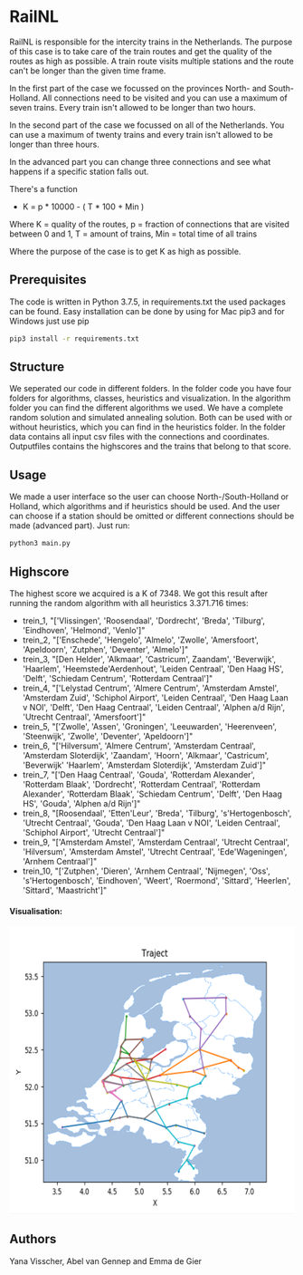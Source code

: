 # RailNL
RailNL is responsible for the intercity trains in the Netherlands. The purpose
of this case is to take care of the train routes and get the quality of the
routes as high as possible. A train route visits multiple stations and the route
can't be longer than the given time frame.

In the first part of the case we focussed on the provinces North- and
South-Holland. All connections need to be visited and you can use a maximum of
seven trains. Every train isn't allowed to be longer than two hours.

In the second part of the case we focussed on all of the Netherlands. You can
use a maximum of twenty trains and every train isn't allowed to be longer than
three hours.

In the advanced part you can change three connections and see what happens if
a specific station falls out.

There's a function

- K = p * 10000 - ( T * 100 + Min )

Where K = quality of the routes, p = fraction of connections that are visited
between 0 and 1,
T = amount of trains, Min = total time of all trains

Where the purpose of the case is to get K as high as possible.

## Prerequisites
The code is written in Python 3.7.5, in requirements.txt the used packages can
be found. Easy installation can be done by using for Mac pip3 and for Windows
just use pip

```bash
pip3 install -r requirements.txt
```

## Structure
We seperated our code in different folders. In the folder code you have four
folders for algorithms, classes, heuristics and visualization. In the algorithm
folder you can find the different algorithms we used. We have a complete random
solution and simulated annealing solution. Both can be used with or without
heuristics, which you can find in the heuristics folder.
In the folder data contains all input csv files with the connections and
coordinates. Outputfiles contains the highscores and the trains that belong to
that score.

## Usage
We made a user interface so the user can choose North-/South-Holland or Holland,
which algorithms and if heuristics should be used. And the user can choose if a
station should be omitted or different connections should be made (advanced part).
Just run:

```bash
python3 main.py
```

## Highscore

The highest score we acquired is a K of 7348. We got this result after running 
the random algorithm with all heuristics 3.371.716 times:

- trein_1, "['Vlissingen', 'Roosendaal', 'Dordrecht', 'Breda', 'Tilburg', 
'Eindhoven', 'Helmond', 'Venlo']"
- trein_2, "['Enschede', 'Hengelo', 'Almelo', 'Zwolle', 'Amersfoort', 
'Apeldoorn', 'Zutphen', 'Deventer', 'Almelo']"
- trein_3, "[Den Helder', 'Alkmaar', 'Castricum', Zaandam', 'Beverwijk', 
'Haarlem', 'Heemstede'Aerdenhout', 'Leiden Centraal', 'Den Haag HS', 'Delft', 
'Schiedam Centrum', 'Rotterdam Centraal']"
- trein_4, "['Lelystad Centrum', 'Almere Centrum', 'Amsterdam Amstel', 
'Amsterdam Zuid', 'Schiphol Airport', 'Leiden Centraal', 'Den Haag Laan v NOI', 
'Delft', 'Den Haag Centraal', 'Leiden Centraal', 'Alphen a/d Rijn', 
'Utrecht Centraal', 'Amersfoort']"
- trein_5, "['Zwolle', 'Assen', 'Groningen', 'Leeuwarden', 'Heerenveen', 
'Steenwijk', 'Zwolle', 'Deventer', 'Apeldoorn']"
- trein_6, "['Hilversum', 'Almere Centrum', 'Amsterdam Centraal', 
'Amsterdam Sloterdijk', 'Zaandam', 'Hoorn', 'Alkmaar', 'Castricum', 'Beverwijk' 
'Haarlem', 'Amsterdam Sloterdijk', 'Amsterdam Zuid']"
- trein_7, "['Den Haag Centraal', 'Gouda', 'Rotterdam Alexander', 
'Rotterdam Blaak', 'Dordrecht', 'Rotterdam Centraal', 'Rotterdam Alexander', 
'Rotterdam Blaak', 'Schiedam Centrum', 'Delft', 'Den Haag HS', 'Gouda', 
'Alphen a/d Rijn']"
- trein_8, "[Roosendaal', 'Etten'Leur', 'Breda', 'Tilburg', 's'Hertogenbosch', 
'Utrecht Centraal', 'Gouda', 'Den Haag Laan v NOI', 'Leiden Centraal', 
'Schiphol Airport', 'Utrecht Centraal']"
- trein_9, "['Amsterdam Amstel', 'Amsterdam Centraal', 'Utrecht Centraal', 
'Hilversum', 'Amsterdam Amstel', 'Utrecht Centraal', 'Ede'Wageningen', 
'Arnhem Centraal']"
- trein_10, "['Zutphen', 'Dieren', 'Arnhem Centraal', 'Nijmegen', 'Oss', 
's'Hertogenbosch', 'Eindhoven', 'Weert', 'Roermond', 'Sittard', 'Heerlen', 
'Sittard', 'Maastricht']"

#### Visualisation:
![High Score Map](pictures/highscore.png)


## Authors
Yana Visscher, Abel van Gennep and Emma de Gier

